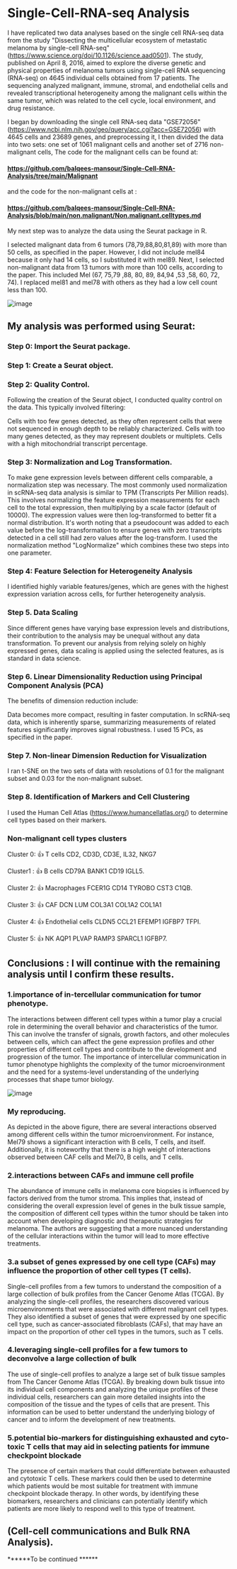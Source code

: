 # Single-Cell-RNA-seq Analysis

I have replicated two data analyses based on the single cell RNA-seq data from the study "Dissecting the multicellular ecosystem of metastatic melanoma by single-cell RNA-seq" (https://www.science.org/doi/10.1126/science.aad0501). The study, published on April 8, 2016, aimed to explore the diverse genetic and physical properties of melanoma tumors using single-cell RNA sequencing (RNA-seq) on 4645 individual cells obtained from 17 patients. The sequencing analyzed malignant, immune, stromal, and endothelial cells and revealed transcriptional heterogeneity among the malignant cells within the same tumor, which was related to the cell cycle, local environment, and drug resistance.

I began by downloading the single cell RNA-seq data "GSE72056" (https://www.ncbi.nlm.nih.gov/geo/query/acc.cgi?acc=GSE72056) with 4645 cells and 23689 genes, and preprocessing it, I then divided the data into two sets: one set of 1061 malignant cells and another set of 2716 non-malignant cells, The code for the malignant cells can be found at:
#### https://github.com/balqees-mansour/Single-Cell-RNA-Analysis/tree/main/Malignant
and the code for the non-malignant cells at :
#### https://github.com/balqees-mansour/Single-Cell-RNA-Analysis/blob/main/non.malignant/Non.malignant.celltypes.md

My next step was to analyze the data using the Seurat package in R.

I selected malignant data from 6 tumors (78,79,88,80,81,89) with more than 50 cells, as specified in the paper. However, I did not include mel84 because it only had 14 cells, so I substituted it with mel89.
Next, I selected non-malignant data from 13 tumors with more than 100 cells, according to the paper. This included Mel (67, 75,79 ,88, 80, 89, 84,94 ,53 ,58, 60, 72, 74). I replaced mel81 and mel78 with others as they had a low cell count less than 100.

![image](https://user-images.githubusercontent.com/87857777/227800001-ac30904e-47bf-485a-bd53-ccea37e7b6d0.png)




 
## My analysis was performed using Seurat:

### Step 0: Import the Seurat package.

### Step 1: Create a Seurat object.

### Step 2: Quality Control.
Following the creation of the Seurat object, I conducted quality control on the data. This typically involved filtering:

Cells with too few genes detected, as they often represent cells that were not sequenced in enough depth to be reliably characterized.
Cells with too many genes detected, as they may represent doublets or multiplets.
Cells with a high mitochondrial transcript percentage.
### Step 3: Normalization and Log Transformation.
To make gene expression levels between different cells comparable, a normalization step was necessary. The most commonly used normalization in scRNA-seq data analysis is similar to TPM (Transcripts Per Million reads). This involves normalizing the feature expression measurements for each cell to the total expression, then multiplying by a scale factor (default of 10000). The expression values were then log-transformed to better fit a normal distribution. It's worth noting that a pseudocount was added to each value before the log-transformation to ensure genes with zero transcripts detected in a cell still had zero values after the log-transform. I used the normalization method "LogNormalize" which combines these two steps into one parameter.
### Step 4: Feature Selection for Heterogeneity Analysis
I identified highly variable features/genes, which are genes with the highest expression variation across cells, for further heterogeneity analysis.
 
### Step 5. Data Scaling
Since different genes have varying base expression levels and distributions, their contribution to the analysis may be unequal without any data transformation. To prevent our analysis from relying solely on highly expressed genes, data scaling is applied using the selected features, as is standard in data science.

### Step 6. Linear Dimensionality Reduction using Principal Component Analysis (PCA)
The benefits of dimension reduction include:

Data becomes more compact, resulting in faster computation.
In scRNA-seq data, which is inherently sparse, summarizing measurements of related features significantly improves signal robustness.
I used 15 PCs, as specified in the paper.

### Step 7. Non-linear Dimension Reduction for Visualization
I ran t-SNE on the two sets of data with resolutions of 0.1 for the malignant subset and 0.03 for the non-malignant subset.

### Step 8. Identification of Markers and Cell Clustering
I used the Human Cell Atlas (https://www.humancellatlas.org/) to determine cell types based on their markers.

### Non-malignant cell types clusters 
Cluster 0: 👍 T cells CD2,  CD3D,  CD3E,  IL32,  NKG7

Cluster1 : 👍 B cells CD79A BANK1 CD19 IGLL5.

Cluster 2: 👍 Macrophages FCER1G CD14 TYROBO  CST3  C1QB. 

Cluster 3: 👍 CAF DCN LUM COL3A1 COL1A2 COL1A1 

Cluster 4: 👍 Endothelial cells  CLDN5 CCL21 EFEMP1 IGFBP7 TFPI.

Cluster 5: 👍 NK  AQP1 PLVAP RAMP3 SPARCL1 IGFBP7.

## Conclusions : I will continue with the remaining analysis until I confirm these results.

### 1.importance of in-tercellular communication for tumor phenotype.

The interactions between different cell types within a tumor play a crucial role in determining the overall behavior and characteristics of the tumor. This can involve the transfer of signals, growth factors, and other molecules between cells, which can affect the gene expression profiles and other properties of different cell types and contribute to the development and progression of the tumor. The importance of intercellular communication in tumor phenotype highlights the complexity of the tumor microenvironment and the need for a systems-level understanding of the underlying processes that shape tumor biology.

![image](https://user-images.githubusercontent.com/87857777/228236496-4f704057-2291-4b56-a02b-9c1eca2e2a9d.png)

### My reproducing.
As depicted in the above figure, there are several interactions observed among different cells within the tumor microenvironment. For instance, Mel79 shows a significant interaction with B cells, T cells, and itself. Additionally, it is noteworthy that there is a high weight of interactions observed between CAF cells and Mel70, B cells, and T cells.

### 2.interactions between CAFs and immune cell profile

The abundance of immune cells in melanoma core biopsies is influenced by factors derived from the tumor stroma. This implies that, instead of considering the overall expression level of genes in the bulk tissue sample, the composition of different cell types within the tumor should be taken into account when developing diagnostic and therapeutic strategies for melanoma. The authors are suggesting that a more nuanced understanding of the cellular interactions within the tumor will lead to more effective treatments.

### 3.a subset of genes expressed by one cell type (CAFs) may influence the proportion of other cell types (T cells).

Single-cell profiles from a few tumors to understand the composition of a large collection of bulk profiles from the Cancer Genome Atlas (TCGA). By analyzing the single-cell profiles, the researchers discovered various microenvironments that were associated with different malignant cell types. They also identified a subset of genes that were expressed by one specific cell type, such as cancer-associated fibroblasts (CAFs), that may have an impact on the proportion of other cell types in the tumors, such as T cells.

### 4.leveraging single-cell profiles for a few tumors to deconvolve a large collection of bulk

The use of single-cell profiles to analyze a large set of bulk tissue samples from The Cancer Genome Atlas (TCGA). By breaking down bulk tissue into its individual cell components and analyzing the unique profiles of these individual cells, researchers can gain more detailed insights into the composition of the tissue and the types of cells that are present. This information can be used to better understand the underlying biology of cancer and to inform the development of new treatments.

### 5.potential bio-markers for distinguishing exhausted and cyto-toxic T cells that may aid in selecting patients for immune checkpoint blockade

The presence of certain markers that could differentiate between exhausted and cytotoxic T cells. These markers could then be used to determine which patients would be most suitable for treatment with immune checkpoint blockade therapy. In other words, by identifying these biomarkers, researchers and clinicians can potentially identify which patients are more likely to respond well to this type of treatment.

## (Cell-cell communications and Bulk RNA Analysis).
******To be continued ****** 
